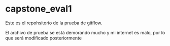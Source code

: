 # capstone_eval1

Este es el repohsitorio de la prueba de gitflow.

El archivo de prueba se está demorando mucho y mi internet es malo, por lo que será modificado posteriormente
